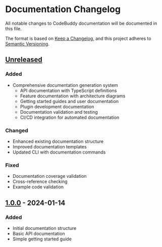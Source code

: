 # Documentation Changelog

All notable changes to CodeBuddy documentation will be documented in this file.

The format is based on [Keep a Changelog](https://keepachangelog.com/en/1.0.0/),
and this project adheres to [Semantic Versioning](https://semver.org/spec/v2.0.0.html).

## [Unreleased]

### Added
- Comprehensive documentation generation system
  - API documentation with TypeScript definitions
  - Feature documentation with architecture diagrams
  - Getting started guides and user documentation
  - Plugin development documentation
  - Documentation validation and testing
  - CI/CD integration for automated documentation

### Changed
- Enhanced existing documentation structure
- Improved documentation templates
- Updated CLI with documentation commands

### Fixed
- Documentation coverage validation
- Cross-reference checking
- Example code validation

## [1.0.0] - 2024-01-14

### Added
- Initial documentation structure
- Basic API documentation
- Simple getting started guide

[Unreleased]: https://github.com/username/codebuddy/compare/v1.0.0...HEAD
[1.0.0]: https://github.com/username/codebuddy/releases/tag/v1.0.0